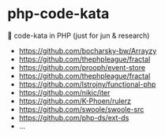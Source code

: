 # php-code-kata
🍿 code-kata in PHP (just for jun &amp; research)

* https://github.com/bocharsky-bw/Arrayzy  
* https://github.com/thephpleague/fractal  
* https://github.com/prooph/event-store  
* https://github.com/thephpleague/fractal  
* https://github.com/lstrojny/functional-php  
* https://github.com/nikic/iter  
* https://github.com/K-Phoen/rulerz  
* https://github.com/swoole/swoole-src  
* https://github.com/php-ds/ext-ds  
* ...
